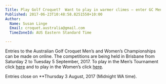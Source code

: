 ```yaml
---
Title: Play Golf Croquet?  Want to play in warmer climes – enter GC Men’s and Women’s Singles Now!
Published: 2017-06-23T10:48:58.8251558+10:00
Author:
  Name: Susan Linge
  Email: croquet.australia@gmail.com
  TimeZoneId: AUS Eastern Standard Time

---
```

Entries to the Australian Golf Croquet Men’s and Women’s Championships can be made on online.  The competitions are being held in Brisbane from Saturday 2 to Tuesday 5 September, 2017. To play in the Men’s Tournament click [here](https://croquet-australia.com.au/tournaments/2017/gc/mens-open) and to play in the Women’s click [here](https://croquet-australia.com.au/tournaments/2017/gc/womens-open).

Entries close on **Thursday 3 August, 2017 (Midnight WA time).